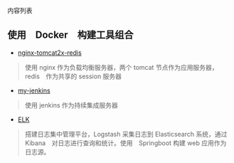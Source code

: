 内容列表

## 使用　Docker　构建工具组合

- [nginx-tomcat2x-redis](mysamples/howto.md)

> 使用 nginx 作为负载均衡服务器，两个 tomcat 节点作为应用服务器，redis　作为共享的 session 服务器

- [my-jenkins](my-jenkins/howto.md)

> 使用 jenkins 作为持续集成服务器

- [ELK](howto.md)

> 搭建日志集中管理平台，Logstash 采集日志到 Elasticsearch 系统，通过 Kibana　对日志进行查询和统计。使用　Springboot 构建 web 应用作为日志源。
